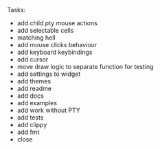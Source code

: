 Tasks:
- add child pty mouse actions
- add selectable cells
- matching hell
- add mouse clicks behaviour
- add keyboard keybindings
- add cursor
- move draw logic to separate function for testing
- add settings to widget
- add themes
- add readme
- add docs
- add examples
- add work without PTY
- add tests
- add clippy
- add fmt
- close 
